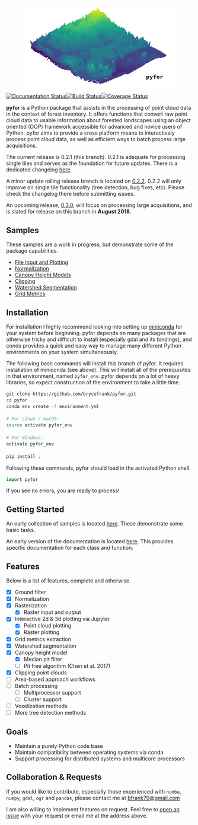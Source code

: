 <p align="center">
  <img src="docs/tile.png" width="400">
</p>

[![Documentation Status](https://readthedocs.org/projects/pyfor/badge/?version=latest)](http://pyfor.readthedocs.io/en/latest/?badge=latest)[![Build Status](https://travis-ci.org/brycefrank/pyfor.svg?branch=master)](https://travis-ci.org/brycefrank/pyfor)[![Coverage Status](https://coveralls.io/repos/github/brycefrank/pyfor/badge.svg?branch=master)](https://coveralls.io/github/brycefrank/pyfor?branch=master)


**pyfor** is a Python package that assists in the processing of point cloud data in the context of forest inventory. It offers functions that convert raw point cloud data to usable information about forested landscapes using an object oriented (OOP) framework accessible for advanced and novice users of Python. pyfor aims to provide a cross platform means to interactively process point cloud data, as well as efficient ways to batch process large acquisitions.

The current release is 0.2.1 (this branch). 0.2.1 is adequate for processing single tiles and serves as the foundation for future updates. There is a dedicated changelog [here](CHANGELOG.md)


A minor update rolling release branch is located on [0.2.2](http://github.com/brycefrank/pyfor/tree/0.2.2). 0.2.2 will only improve on single tile functionality (tree detection, bug fixes, etc). Please check the changelog there before submitting issues.

An upcoming release, [0.3.0](http://github.com/brycefrank/pyfor/tree/0.3.0),  will focus on processing large acquisitions, and is slated for release on this branch in **August 2018**.

## Samples

These samples are a work in progress, but demonstrate some of the package capabilities.

- [File Input and Plotting](https://github.com/brycefrank/pyfor/blob/master/samples/ImportsExports.ipynb)
- [Normalization](https://github.com/brycefrank/pyfor/blob/master/samples/Normalization.ipynb)
- [Canopy Height Models](https://github.com/brycefrank/pyfor/blob/master/samples/CanopyHeightModel.ipynb)
- [Clipping](https://github.com/brycefrank/pyfor/blob/master/samples/Clipping.ipynb)
- [Watershed Segmentation](https://github.com/brycefrank/pyfor/blob/master/samples/WatersgedSegmentation.ipynb)
- [Grid Metrics](https://github.com/brycefrank/pyfor/blob/master/samples/GridMetrics.ipynb)

## Installation

For installation I highly recommend looking into setting up [miniconda](https://conda.io/miniconda.html) for your system before beginning. pyfor depends on many packages that are otherwise tricky and difficult to install (especially gdal and its bindings), and conda provides a quick and easy way to manage many different Python environments on your system simultaneously.

The following bash commands will install this branch of pyfor. It requires installation of miniconda (see above). This will install all of the prerequisites in that environment, named `pyfor_env`. pyfor depends on a lot of heavy libraries, so expect construction of the environment to take a little time.

```bash
git clone https://github.com/brycefrank/pyfor.git
cd pyfor
conda env create -f environment.yml

# For Linux / macOS:
source activate pyfor_env

# For Windows:
activate pyfor_env

pip install .
```

Following these commands, pyfor should load in the activated Python shell.

```python
import pyfor
```

If you see no errors, you are ready to process!

## Getting Started

An early collection of samples is located [here](https://github.com/brycefrank/pyfor/tree/master/samples). These demonstrate some basic tasks.

An early version of the documentation is located [here](http://pyfor-pdal-u.readthedocs.io/en/pdal-u/). This provides specific documentation for each class and function.

## Features

Below is a list of features, complete and otherwise.

- [X] Ground filter
- [X] Normalization
- [X] Rasterization
	- [X] Raster input and output
- [X] Interactive 2d & 3d plotting via Jupyter
	- [X] Point cloud plotting
	- [X] Raster plotting
- [X] Grid metrics extraction
- [X] Watershed segmentation
- [X] Canopy height model
	- [X] Median pit filter
	- [ ] Pit free algorithm (Chen et al. 2017)
- [X] Clipping point clouds
- [ ] Area-based approach workflows
- [ ] Batch processing
	- [ ] Multiprocessor support
	- [ ] Cluster support
- [ ] Voxelization methods
- [ ] More tree detection methods

## Goals

- Maintain a purely Python code base
- Maintain compatibility between operating systems via conda
- Support processing for distributed systems and multicore processors

## Collaboration & Requests

If you would like to contribute, especially those experienced with `numba`, `numpy`, `gdal`, `ogr` and `pandas`, please contact me at bfrank70@gmail.com 

I am also willing to implement features on request. Feel free to [open an issue](https://github.com/brycefrank/pyfor/issues) with your request or email me at the address above.

